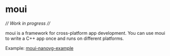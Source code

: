 moui
====

*// Work in progress //*

moui is a framework for cross-platform app development. You can use moui to
write a C++ app once and runs on different platforms.

Example: [moui-nanovg-example](https://github.com/olliwang/moui-nanovg-example)
